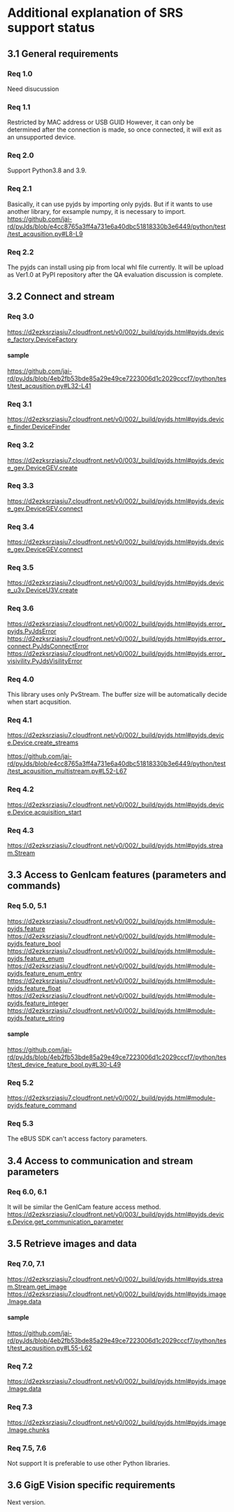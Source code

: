 # Additional explanation of SRS support status

## 3.1	General requirements
### Req 1.0
Need disucussion

### Req 1.1
Restricted by MAC address or USB GUID
However, it can only be determined after the connection is made, so once connected, it will exit as an unsupported device.

### Req 2.0
Support Python3.8 and 3.9.

### Req 2.1
Basically, it can use pyjds by importing only pyjds.
But if it wants to use another library, for exsample numpy, it is necessary to import.
https://github.com/jai-rd/pyJds/blob/e4cc8765a3ff4a731e6a40dbc51818330b3e6449/python/test/test_acqusition.py#L8-L9

### Req 2.2
The pyjds can install using pip from local whl file currently.
It will be upload as Ver1.0 at PyPI repository after the QA evaluation discussion is complete.


## 3.2	Connect and stream
### Req 3.0
https://d2ezksrziasiu7.cloudfront.net/v0/002/_build/pyjds.html#pyjds.device_factory.DeviceFactory

#### sample
https://github.com/jai-rd/pyJds/blob/4eb2fb53bde85a29e49ce7223006d1c2029cccf7/python/test/test_acqusition.py#L32-L41

### Req 3.1
https://d2ezksrziasiu7.cloudfront.net/v0/002/_build/pyjds.html#pyjds.device_finder.DeviceFinder

### Req 3.2
https://d2ezksrziasiu7.cloudfront.net/v0/003/_build/pyjds.html#pyjds.device_gev.DeviceGEV.create

### Req 3.3
https://d2ezksrziasiu7.cloudfront.net/v0/002/_build/pyjds.html#pyjds.device_gev.DeviceGEV.connect

### Req 3.4
https://d2ezksrziasiu7.cloudfront.net/v0/002/_build/pyjds.html#pyjds.device_gev.DeviceGEV.connect

### Req 3.5
https://d2ezksrziasiu7.cloudfront.net/v0/003/_build/pyjds.html#pyjds.device_u3v.DeviceU3V.create

### Req 3.6
https://d2ezksrziasiu7.cloudfront.net/v0/002/_build/pyjds.html#pyjds.error_pyjds.PyJdsError
https://d2ezksrziasiu7.cloudfront.net/v0/002/_build/pyjds.html#pyjds.error_connect.PyJdsConnectError
https://d2ezksrziasiu7.cloudfront.net/v0/002/_build/pyjds.html#pyjds.error_visivility.PyJdsVisilityError

### Req 4.0
This library uses only PvStream.
The buffer size will be automatically decide when start acqusition.

### Req 4.1
https://d2ezksrziasiu7.cloudfront.net/v0/002/_build/pyjds.html#pyjds.device.Device.create_streams

https://github.com/jai-rd/pyJds/blob/e4cc8765a3ff4a731e6a40dbc51818330b3e6449/python/test/test_acqusition_multistream.py#L52-L67


### Req 4.2
https://d2ezksrziasiu7.cloudfront.net/v0/002/_build/pyjds.html#pyjds.device.Device.acquisition_start

### Req 4.3
https://d2ezksrziasiu7.cloudfront.net/v0/002/_build/pyjds.html#pyjds.stream.Stream

## 3.3	Access to GenIcam features (parameters and commands)
### Req 5.0, 5.1
https://d2ezksrziasiu7.cloudfront.net/v0/002/_build/pyjds.html#module-pyjds.feature
https://d2ezksrziasiu7.cloudfront.net/v0/002/_build/pyjds.html#module-pyjds.feature_bool
https://d2ezksrziasiu7.cloudfront.net/v0/002/_build/pyjds.html#module-pyjds.feature_enum
https://d2ezksrziasiu7.cloudfront.net/v0/002/_build/pyjds.html#module-pyjds.feature_enum_entry
https://d2ezksrziasiu7.cloudfront.net/v0/002/_build/pyjds.html#module-pyjds.feature_float
https://d2ezksrziasiu7.cloudfront.net/v0/002/_build/pyjds.html#module-pyjds.feature_integer
https://d2ezksrziasiu7.cloudfront.net/v0/002/_build/pyjds.html#module-pyjds.feature_string

#### sample
https://github.com/jai-rd/pyJds/blob/4eb2fb53bde85a29e49ce7223006d1c2029cccf7/python/test/test_device_feature_bool.py#L30-L49

### Req 5.2
https://d2ezksrziasiu7.cloudfront.net/v0/002/_build/pyjds.html#module-pyjds.feature_command

### Req 5.3
The eBUS SDK can't access factory parameters.

## 3.4	Access to communication and stream parameters
### Req 6.0, 6.1
It will be similar the GenICam feature access method.
https://d2ezksrziasiu7.cloudfront.net/v0/003/_build/pyjds.html#pyjds.device.Device.get_communication_parameter

## 3.5	Retrieve images and data
### Req 7.0, 7.1
https://d2ezksrziasiu7.cloudfront.net/v0/002/_build/pyjds.html#pyjds.stream.Stream.get_image
https://d2ezksrziasiu7.cloudfront.net/v0/002/_build/pyjds.html#pyjds.image.Image.data

#### sample
https://github.com/jai-rd/pyJds/blob/4eb2fb53bde85a29e49ce7223006d1c2029cccf7/python/test/test_acqusition.py#L55-L62

### Req 7.2
https://d2ezksrziasiu7.cloudfront.net/v0/002/_build/pyjds.html#pyjds.image.Image.data

### Req 7.3
https://d2ezksrziasiu7.cloudfront.net/v0/002/_build/pyjds.html#pyjds.image.Image.chunks

### Req 7.5, 7.6
Not support
It is preferable to use other Python libraries.

## 3.6	GigE Vision specific requirements
Next version.






